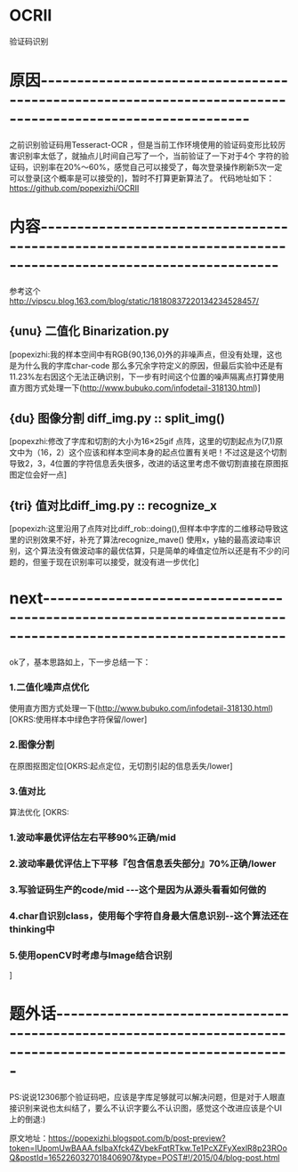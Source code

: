 # OCRII
验证码识别
# 原因---------------------------------------------------------------------------------------------------------
之前识别验证码用Tesseract-OCR ，但是当前工作环境使用的验证码变形比较厉害识别率太低了，就抽点儿时间自己写了一个，当前验证了一下对于4个 字符的验证码，识别率在20%～60%，感觉自己可以接受了，每次登录操作刷新5次一定可以登录[这个概率是可以接受的]，暂时不打算更新算法了。
代码地址如下：
https://github.com/popexizhi/OCRII
# 内容-------------------------------------------------------------------------------------------------------------
参考这个
http://vipscu.blog.163.com/blog/static/18180837220134234528457/
## {unu} 二值化 Binarization.py 
[popexizhi:我的样本空间中有RGB{90,136,0}外的非噪声点，但没有处理，这也是为什么我的字库char-code 那么多冗余字符定义的原因，但最后实验中还是有11.23%左右因这个无法正确识别，下一步有时间这个位置的噪声隔离点打算使用直方图方式处理一下(http://www.bubuko.com/infodetail-318130.html)]
## {du}  图像分割 diff_img.py :: split_img()
[popexzhi:修改了字库和切割的大小为16×25gif 点阵，这里的切割起点为(7,1)原文中为（16，2）这个应该和样本空间本身的起点位置有关吧！不过这是这个切割导致2，3，4位置的字符信息丢失很多，改进的话这里考虑不做切割直接在原图抠图定位会好一点]
## {tri} 值对比diff_img.py :: recognize_x
[popexizh:这里沿用了点阵对比diff_rob::doing(),但样本中字库的二维移动导致这里的识别效果不好，补充了算法recognize_mave() 使用x，y轴的最高波动率识别，这个算法没有做波动率的最优估算，只是简单的峰值定位所以还是有不少的问题的，但鉴于现在识别率可以接受，就没有进一步优化]
# next-------------------------------------------------------------------------------------------------------------
ok了，基本思路如上，下一步总结一下：
### 1.二值化噪声点优化
使用直方图方式处理一下(http://www.bubuko.com/infodetail-318130.html)[OKRS:使用样本中绿色字符保留/lower]
### 2.图像分割
在原图抠图定位[OKRS:起点定位，无切割引起的信息丢失/lower]
### 3.值对比
算法优化
[OKRS:
### 1.波动率最优评估左右平移90%正确/mid
### 2.波动率最优评估上下平移『包含信息丢失部分』70%正确/lower
### 3.写验证码生产的code/mid ---这个是因为从源头看看如何做的
### 4.char自识别class，使用每个字符自身最大信息识别--这个算法还在thinking中
### 5.使用openCV时考虑与Image结合识别
]
# 题外话-------------------------------------------------------------------------------------------------------------
PS:说说12306那个验证码吧，应该是字库足够就可以解决问题，但是对于人眼直接识别来说也太纠结了，要么不认识字要么不认识图，感觉这个改进应该是个UI上的倒退:)

原文地址：https://popexizhi.blogspot.com/b/post-preview?token=IUpomUwBAAA.fsIbaXfck4ZVbekFqtRTkw.Te1PcXZFyXexlR8p23ROoQ&postId=1652260327018406907&type=POST#!/2015/04/blog-post.html

